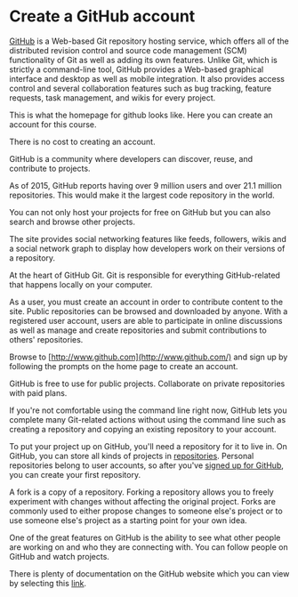 # Create a GitHub account

[GitHub](http://www.github.com) is a Web-based Git repository hosting service, which offers all of the distributed revision control and source code management \(SCM\) functionality of Git as well as adding its own features. Unlike Git, which is strictly a command-line tool, GitHub provides a Web-based graphical interface and desktop as well as mobile integration. It also provides access control and several collaboration features such as bug tracking, feature requests, task management, and wikis for every project.

This is what the homepage for github looks like. Here you can create an account for this course.

There is no cost to creating an account.

GitHub is a community where developers can discover, reuse, and contribute to projects.

As of 2015, GitHub reports having over 9 million users and over 21.1 million repositories. This would make it the largest code repository in the world.

You can not only host your projects for free on GitHub but you can also search and browse other projects.

The site provides social networking features like feeds, followers, wikis and a social network graph to display how developers work on their versions of a repository.

At the heart of GitHub Git.  Git is responsible for everything GitHub-related that happens locally on your computer.

As a user, you must create an account in order to contribute content to the site. Public repositories can be browsed and downloaded by anyone. With a registered user account, users are able to participate in online discussions as well as manage and create repositories and submit contributions to others' repositories.

Browse to [http://www.github.com](http://www.github.com/) and sign up by following the prompts on the home page to create an account.

GitHub is free to use for public projects. Collaborate on private repositories with paid plans.

If you're not comfortable using the command line right now, GitHub lets you complete many Git-related actions without using the command line such as creating a repository and copying an existing repository to your account.

To put your project up on GitHub, you'll need a repository for it to live in. On GitHub, you can store all kinds of projects in [repositories](https://help.github.com/articles/github-glossary). Personal repositories belong to user accounts, so after you've [signed up for GitHub](https://help.github.com/articles/signing-up-for-a-new-github-account), you can create your first repository.

A fork is a copy of a repository. Forking a repository allows you to freely experiment with changes without affecting the original project. Forks are commonly used to either propose changes to someone else's project or to use someone else's project as a starting point for your own idea.

One of the great features on GitHub is the ability to see what other people are working on and who they are connecting with. You can follow people on GitHub and watch projects.

There is plenty of documentation on the GitHub website which you can view by selecting this [link](https://help.github.com/categories/setup/). 


